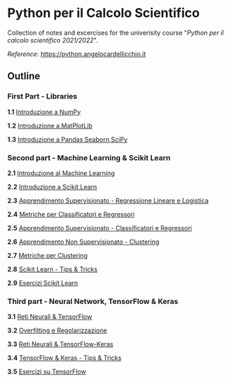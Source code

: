 # **Python per il Calcolo Scientifico**

Collection of notes and excercises for the univerisity course "*Python per il calcolo scientifico 2021/2022*".

*Reference*:
https://python.angelocardellicchio.it

## **Outline**

### **First Part - Libraries**

**1.1** [Introduzione a NumPy](/Notes/Introduzione%20a%20NumPy.ipynb)

**1.2** [Introduzione a MatPlotLib](/Notes/Introduzione%20a%20MatPlotLib.ipynb)

**1.3** [Introduzione a Pandas Seaborn SciPy](/Notes/Introduzione%20a%20Pandas%20Seaborn%20SciPy.ipynb)

### **Second part - Machine Learning & Scikit Learn**

**2.1** [Introduzione al Machine Learning](/Notes/Introduzione%20al%20Machine%20Learning.ipynb)

**2.2** [Introduzione a Scikit Learn](/Notes/Introduzione%20a%20Scikit%20Learn.ipynb)

**2.3** [Apprendimento Supervisionato - Regressione Lineare e Logistica](/Notes/Apprendimento%20Supervisionato%20-%20Regressione%20Lineare%20e%20Logistica.ipynb)

**2.4** [Metriche per Classificatori e Regressori](/Notes/Metriche%20per%20Classificatori%20e%20Regressori.ipynb)

**2.5** [Apprendimento Supervisionato - Classificatori e Regressori](/Notes/Apprendimento%20Supervisionato%20-%20Classificatori%20e%20Regressori.ipynb)

**2.6** [Apprendimento Non Supervisionato - Clustering](/Notes/Apprendimento%20Non%20Supervisionato%20-%20Clustering.ipynb)

**2.7** [Metriche per Clustering](/Notes/Metriche%20per%20Clustering.ipynb)

**2.8** [Scikit Learn - Tips & Tricks](/Notes/Scikit%20Learn%20-%20Tips%20%26%20Tricks.ipynb)

**2.9** [Esercizi Scikit Learn](/Notes/Esercizi%20Scikit%20Learn.ipynb)

### **Third part - Neural Network, TensorFlow & Keras**

**3.1** [Reti Neurali & TensorFlow](/Notes/Reti%20Neurali%20%26%20TensorFlow.ipynb)

**3.2** [Overfitting e Regolarizzazione](/Notes/Overfitting%20e%20Regolarizzazione.ipynb)

**3.3** [Reti Neurali & TensorFlow-Keras](/Notes/Reti%20Neurali%20%26%20TensorFlow.ipynb)

**3.4** [TensorFlow & Keras - Tips & Tricks](/Notes/TensorFlow%20-%20Tips%20%26%20Tricks.ipynb)

**3.5** [Esercizi su TensorFlow]()